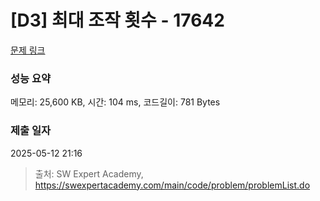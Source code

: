 # [D3] 최대 조작 횟수 - 17642 

[문제 링크](https://swexpertacademy.com/main/code/problem/problemDetail.do?contestProbId=AYj_Dz-6qLgDFASl) 

### 성능 요약

메모리: 25,600 KB, 시간: 104 ms, 코드길이: 781 Bytes

### 제출 일자

2025-05-12 21:16



> 출처: SW Expert Academy, https://swexpertacademy.com/main/code/problem/problemList.do